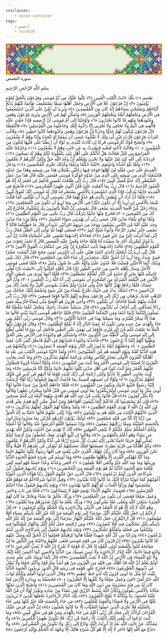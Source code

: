 ```yaml
---
cssclasses:
    - quran-container
tags:
    - القصص
    - surah28
---
```

<div class="quran-container">
<span class="second-border"></span>
<span class="border"></span>
<div class="head-container">
<img src="https://raw.githubusercontent.com/LORDyyyyy/obsidian-the_quran_vault/main/src/webview/surah_head.png" height=100>
<div class="surah-name">
<span class="surah-name-fnt">سورة القصص</span>
</div>
</div>
<div class="quran-content">
<div class="name-of-god"> <p> بِسْمِ اللَّهِ الرَّحْمَنِ الرَّحِيمِ </p></div>
<p>
<span class="sign" id="f1">طسم <span>﴿</span>١<span>﴾</span></span>
<span class="sign" id="f2">تِلْكَ ءَايَتُ الْكِتَبِ الْمُبِينِ <span>﴿</span>٢<span>﴾</span></span>
<span class="sign" id="f3">نَتْلُوا عَلَيْكَ مِن نَّبَإِ مُوسَى وَفِرْعَوْنَ بِالْحَقِّ لِقَوْمٍ يُؤْمِنُونَ <span>﴿</span>٣<span>﴾</span></span>
<span class="sign" id="f4">إِنَّ فِرْعَوْنَ عَلَا فِى الْأَرْضِ وَجَعَلَ أَهْلَهَا شِيَعًا يَسْتَضْعِفُ طَائِفَةً مِّنْهُمْ يُذَبِّحُ أَبْنَاءَهُمْ وَيَسْتَحْىِ نِسَاءَهُمْ إِنَّهُ كَانَ مِنَ الْمُفْسِدِينَ <span>﴿</span>٤<span>﴾</span></span>
<span class="sign" id="f5">وَنُرِيدُ أَن نَّمُنَّ عَلَى الَّذِينَ اسْتُضْعِفُوا فِى الْأَرْضِ وَنَجْعَلَهُمْ أَئِمَّةً وَنَجْعَلَهُمُ الْوَرِثِينَ <span>﴿</span>٥<span>﴾</span></span>
<span class="sign" id="f6">وَنُمَكِّنَ لَهُمْ فِى الْأَرْضِ وَنُرِىَ فِرْعَوْنَ وَهَمَنَ وَجُنُودَهُمَا مِنْهُم مَّا كَانُوا يَحْذَرُونَ <span>﴿</span>٦<span>﴾</span></span>
<span class="sign" id="f7">وَأَوْحَيْنَا إِلَى أُمِّ مُوسَى أَنْ أَرْضِعِيهِ فَإِذَا خِفْتِ عَلَيْهِ فَأَلْقِيهِ فِى الْيَمِّ وَلَا تَخَافِى وَلَا تَحْزَنِى إِنَّا رَادُّوهُ إِلَيْكِ وَجَاعِلُوهُ مِنَ الْمُرْسَلِينَ <span>﴿</span>٧<span>﴾</span></span>
<span class="sign" id="f8">فَالْتَقَطَهُ ءَالُ فِرْعَوْنَ لِيَكُونَ لَهُمْ عَدُوًّا وَحَزَنًا إِنَّ فِرْعَوْنَ وَهَمَنَ وَجُنُودَهُمَا كَانُوا خَطِِٔينَ <span>﴿</span>٨<span>﴾</span></span>
<span class="sign" id="f9">وَقَالَتِ امْرَأَتُ فِرْعَوْنَ قُرَّتُ عَيْنٍ لِّى وَلَكَ لَا تَقْتُلُوهُ عَسَى أَن يَنفَعَنَا أَوْ نَتَّخِذَهُ وَلَدًا وَهُمْ لَا يَشْعُرُونَ <span>﴿</span>٩<span>﴾</span></span>
<span class="sign" id="f10">وَأَصْبَحَ فُؤَادُ أُمِّ مُوسَى فَرِغًا إِن كَادَتْ لَتُبْدِى بِهِ لَوْلَا أَن رَّبَطْنَا عَلَى قَلْبِهَا لِتَكُونَ مِنَ الْمُؤْمِنِينَ <span>﴿</span>١۰<span>﴾</span></span>
<span class="sign" id="f11">وَقَالَتْ لِأُخْتِهِ قُصِّيهِ فَبَصُرَتْ بِهِ عَن جُنُبٍ وَهُمْ لَا يَشْعُرُونَ <span>﴿</span>١١<span>﴾</span></span>
<span class="sign" id="f12">وَحَرَّمْنَا عَلَيْهِ الْمَرَاضِعَ مِن قَبْلُ فَقَالَتْ هَلْ أَدُلُّكُمْ عَلَى أَهْلِ بَيْتٍ يَكْفُلُونَهُ لَكُمْ وَهُمْ لَهُ نَصِحُونَ <span>﴿</span>١٢<span>﴾</span></span>
<span class="sign" id="f13">فَرَدَدْنَهُ إِلَى أُمِّهِ كَىْ تَقَرَّ عَيْنُهَا وَلَا تَحْزَنَ وَلِتَعْلَمَ أَنَّ وَعْدَ اللَّهِ حَقٌّ وَلَكِنَّ أَكْثَرَهُمْ لَا يَعْلَمُونَ <span>﴿</span>١٣<span>﴾</span></span>
<span class="sign" id="f14">وَلَمَّا بَلَغَ أَشُدَّهُ وَاسْتَوَى ءَاتَيْنَهُ حُكْمًا وَعِلْمًا وَكَذَلِكَ نَجْزِى الْمُحْسِنِينَ <span>﴿</span>١٤<span>﴾</span></span>
<span class="sign" id="f15">وَدَخَلَ الْمَدِينَةَ عَلَى حِينِ غَفْلَةٍ مِّنْ أَهْلِهَا فَوَجَدَ فِيهَا رَجُلَيْنِ يَقْتَتِلَانِ هَذَا مِن شِيعَتِهِ وَهَذَا مِنْ عَدُوِّهِ فَاسْتَغَثَهُ الَّذِى مِن شِيعَتِهِ عَلَى الَّذِى مِنْ عَدُوِّهِ فَوَكَزَهُ مُوسَى فَقَضَى عَلَيْهِ قَالَ هَذَا مِنْ عَمَلِ الشَّيْطَنِ إِنَّهُ عَدُوٌّ مُّضِلٌّ مُّبِينٌ <span>﴿</span>١٥<span>﴾</span></span>
<span class="sign" id="f16">قَالَ رَبِّ إِنِّى ظَلَمْتُ نَفْسِى فَاغْفِرْ لِى فَغَفَرَ لَهُ إِنَّهُ هُوَ الْغَفُورُ الرَّحِيمُ <span>﴿</span>١٦<span>﴾</span></span>
<span class="sign" id="f17">قَالَ رَبِّ بِمَا أَنْعَمْتَ عَلَىَّ فَلَنْ أَكُونَ ظَهِيرًا لِّلْمُجْرِمِينَ <span>﴿</span>١٧<span>﴾</span></span>
<span class="sign" id="f18">فَأَصْبَحَ فِى الْمَدِينَةِ خَائِفًا يَتَرَقَّبُ فَإِذَا الَّذِى اسْتَنصَرَهُ بِالْأَمْسِ يَسْتَصْرِخُهُ قَالَ لَهُ مُوسَى إِنَّكَ لَغَوِىٌّ مُّبِينٌ <span>﴿</span>١٨<span>﴾</span></span>
<span class="sign" id="f19">فَلَمَّا أَنْ أَرَادَ أَن يَبْطِشَ بِالَّذِى هُوَ عَدُوٌّ لَّهُمَا قَالَ يَمُوسَى أَتُرِيدُ أَن تَقْتُلَنِى كَمَا قَتَلْتَ نَفْسًا بِالْأَمْسِ إِن تُرِيدُ إِلَّا أَن تَكُونَ جَبَّارًا فِى الْأَرْضِ وَمَا تُرِيدُ أَن تَكُونَ مِنَ الْمُصْلِحِينَ <span>﴿</span>١٩<span>﴾</span></span>
<span class="sign" id="f20">وَجَاءَ رَجُلٌ مِّنْ أَقْصَا الْمَدِينَةِ يَسْعَى قَالَ يَمُوسَى إِنَّ الْمَلَأَ يَأْتَمِرُونَ بِكَ لِيَقْتُلُوكَ فَاخْرُجْ إِنِّى لَكَ مِنَ النَّصِحِينَ <span>﴿</span>٢۰<span>﴾</span></span>
<span class="sign" id="f21">فَخَرَجَ مِنْهَا خَائِفًا يَتَرَقَّبُ قَالَ رَبِّ نَجِّنِى مِنَ الْقَوْمِ الظَّلِمِينَ <span>﴿</span>٢١<span>﴾</span></span>
<span class="sign" id="f22">وَلَمَّا تَوَجَّهَ تِلْقَاءَ مَدْيَنَ قَالَ عَسَى رَبِّى أَن يَهْدِيَنِى سَوَاءَ السَّبِيلِ <span>﴿</span>٢٢<span>﴾</span></span>
<span class="sign" id="f23">وَلَمَّا وَرَدَ مَاءَ مَدْيَنَ وَجَدَ عَلَيْهِ أُمَّةً مِّنَ النَّاسِ يَسْقُونَ وَوَجَدَ مِن دُونِهِمُ امْرَأَتَيْنِ تَذُودَانِ قَالَ مَا خَطْبُكُمَا قَالَتَا لَا نَسْقِى حَتَّى يُصْدِرَ الرِّعَاءُ وَأَبُونَا شَيْخٌ كَبِيرٌ <span>﴿</span>٢٣<span>﴾</span></span>
<span class="sign" id="f24">فَسَقَى لَهُمَا ثُمَّ تَوَلَّى إِلَى الظِّلِّ فَقَالَ رَبِّ إِنِّى لِمَا أَنزَلْتَ إِلَىَّ مِنْ خَيْرٍ فَقِيرٌ <span>﴿</span>٢٤<span>﴾</span></span>
<span class="sign" id="f25">فَجَاءَتْهُ إِحْدَىهُمَا تَمْشِى عَلَى اسْتِحْيَاءٍ قَالَتْ إِنَّ أَبِى يَدْعُوكَ لِيَجْزِيَكَ أَجْرَ مَا سَقَيْتَ لَنَا فَلَمَّا جَاءَهُ وَقَصَّ عَلَيْهِ الْقَصَصَ قَالَ لَا تَخَفْ نَجَوْتَ مِنَ الْقَوْمِ الظَّلِمِينَ <span>﴿</span>٢٥<span>﴾</span></span>
<span class="sign" id="f26">قَالَتْ إِحْدَىهُمَا يَأَبَتِ اسْتَْٔجِرْهُ إِنَّ خَيْرَ مَنِ اسْتَْٔجَرْتَ الْقَوِىُّ الْأَمِينُ <span>﴿</span>٢٦<span>﴾</span></span>
<span class="sign" id="f27">قَالَ إِنِّى أُرِيدُ أَنْ أُنكِحَكَ إِحْدَى ابْنَتَىَّ هَتَيْنِ عَلَى أَن تَأْجُرَنِى ثَمَنِىَ حِجَجٍ فَإِنْ أَتْمَمْتَ عَشْرًا فَمِنْ عِندِكَ وَمَا أُرِيدُ أَنْ أَشُقَّ عَلَيْكَ سَتَجِدُنِى إِن شَاءَ اللَّهُ مِنَ الصَّلِحِينَ <span>﴿</span>٢٧<span>﴾</span></span>
<span class="sign" id="f28">قَالَ ذَلِكَ بَيْنِى وَبَيْنَكَ أَيَّمَا الْأَجَلَيْنِ قَضَيْتُ فَلَا عُدْوَنَ عَلَىَّ وَاللَّهُ عَلَى مَا نَقُولُ وَكِيلٌ <span>﴿</span>٢٨<span>﴾</span></span>
<span class="sign" id="f29">فَلَمَّا قَضَى مُوسَى الْأَجَلَ وَسَارَ بِأَهْلِهِ ءَانَسَ مِن جَانِبِ الطُّورِ نَارًا قَالَ لِأَهْلِهِ امْكُثُوا إِنِّى ءَانَسْتُ نَارًا لَّعَلِّى ءَاتِيكُم مِّنْهَا بِخَبَرٍ أَوْ جَذْوَةٍ مِّنَ النَّارِ لَعَلَّكُمْ تَصْطَلُونَ <span>﴿</span>٢٩<span>﴾</span></span>
<span class="sign" id="f30">فَلَمَّا أَتَىهَا نُودِىَ مِن شَطِئِ الْوَادِ الْأَيْمَنِ فِى الْبُقْعَةِ الْمُبَرَكَةِ مِنَ الشَّجَرَةِ أَن يَمُوسَى إِنِّى أَنَا اللَّهُ رَبُّ الْعَلَمِينَ <span>﴿</span>٣۰<span>﴾</span></span>
<span class="sign" id="f31">وَأَنْ أَلْقِ عَصَاكَ فَلَمَّا رَءَاهَا تَهْتَزُّ كَأَنَّهَا جَانٌّ وَلَّى مُدْبِرًا وَلَمْ يُعَقِّبْ يَمُوسَى أَقْبِلْ وَلَا تَخَفْ إِنَّكَ مِنَ الْءَامِنِينَ <span>﴿</span>٣١<span>﴾</span></span>
<span class="sign" id="f32">اسْلُكْ يَدَكَ فِى جَيْبِكَ تَخْرُجْ بَيْضَاءَ مِنْ غَيْرِ سُوءٍ وَاضْمُمْ إِلَيْكَ جَنَاحَكَ مِنَ الرَّهْبِ فَذَنِكَ بُرْهَنَانِ مِن رَّبِّكَ إِلَى فِرْعَوْنَ وَمَلَإِيهِ إِنَّهُمْ كَانُوا قَوْمًا فَسِقِينَ <span>﴿</span>٣٢<span>﴾</span></span>
<span class="sign" id="f33">قَالَ رَبِّ إِنِّى قَتَلْتُ مِنْهُمْ نَفْسًا فَأَخَافُ أَن يَقْتُلُونِ <span>﴿</span>٣٣<span>﴾</span></span>
<span class="sign" id="f34">وَأَخِى هَرُونُ هُوَ أَفْصَحُ مِنِّى لِسَانًا فَأَرْسِلْهُ مَعِىَ رِدْءًا يُصَدِّقُنِى إِنِّى أَخَافُ أَن يُكَذِّبُونِ <span>﴿</span>٣٤<span>﴾</span></span>
<span class="sign" id="f35">قَالَ سَنَشُدُّ عَضُدَكَ بِأَخِيكَ وَنَجْعَلُ لَكُمَا سُلْطَنًا فَلَا يَصِلُونَ إِلَيْكُمَا بَِٔايَتِنَا أَنتُمَا وَمَنِ اتَّبَعَكُمَا الْغَلِبُونَ <span>﴿</span>٣٥<span>﴾</span></span>
<span class="sign" id="f36">فَلَمَّا جَاءَهُم مُّوسَى بَِٔايَتِنَا بَيِّنَتٍ قَالُوا مَا هَذَا إِلَّا سِحْرٌ مُّفْتَرًى وَمَا سَمِعْنَا بِهَذَا فِى ءَابَائِنَا الْأَوَّلِينَ <span>﴿</span>٣٦<span>﴾</span></span>
<span class="sign" id="f37">وَقَالَ مُوسَى رَبِّى أَعْلَمُ بِمَن جَاءَ بِالْهُدَى مِنْ عِندِهِ وَمَن تَكُونُ لَهُ عَقِبَةُ الدَّارِ إِنَّهُ لَا يُفْلِحُ الظَّلِمُونَ <span>﴿</span>٣٧<span>﴾</span></span>
<span class="sign" id="f38">وَقَالَ فِرْعَوْنُ يَأَيُّهَا الْمَلَأُ مَا عَلِمْتُ لَكُم مِّنْ إِلَهٍ غَيْرِى فَأَوْقِدْ لِى يَهَمَنُ عَلَى الطِّينِ فَاجْعَل لِّى صَرْحًا لَّعَلِّى أَطَّلِعُ إِلَى إِلَهِ مُوسَى وَإِنِّى لَأَظُنُّهُ مِنَ الْكَذِبِينَ <span>﴿</span>٣٨<span>﴾</span></span>
<span class="sign" id="f39">وَاسْتَكْبَرَ هُوَ وَجُنُودُهُ فِى الْأَرْضِ بِغَيْرِ الْحَقِّ وَظَنُّوا أَنَّهُمْ إِلَيْنَا لَا يُرْجَعُونَ <span>﴿</span>٣٩<span>﴾</span></span>
<span class="sign" id="f40">فَأَخَذْنَهُ وَجُنُودَهُ فَنَبَذْنَهُمْ فِى الْيَمِّ فَانظُرْ كَيْفَ كَانَ عَقِبَةُ الظَّلِمِينَ <span>﴿</span>٤۰<span>﴾</span></span>
<span class="sign" id="f41">وَجَعَلْنَهُمْ أَئِمَّةً يَدْعُونَ إِلَى النَّارِ وَيَوْمَ الْقِيَمَةِ لَا يُنصَرُونَ <span>﴿</span>٤١<span>﴾</span></span>
<span class="sign" id="f42">وَأَتْبَعْنَهُمْ فِى هَذِهِ الدُّنْيَا لَعْنَةً وَيَوْمَ الْقِيَمَةِ هُم مِّنَ الْمَقْبُوحِينَ <span>﴿</span>٤٢<span>﴾</span></span>
<span class="sign" id="f43">وَلَقَدْ ءَاتَيْنَا مُوسَى الْكِتَبَ مِن بَعْدِ مَا أَهْلَكْنَا الْقُرُونَ الْأُولَى بَصَائِرَ لِلنَّاسِ وَهُدًى وَرَحْمَةً لَّعَلَّهُمْ يَتَذَكَّرُونَ <span>﴿</span>٤٣<span>﴾</span></span>
<span class="sign" id="f44">وَمَا كُنتَ بِجَانِبِ الْغَرْبِىِّ إِذْ قَضَيْنَا إِلَى مُوسَى الْأَمْرَ وَمَا كُنتَ مِنَ الشَّهِدِينَ <span>﴿</span>٤٤<span>﴾</span></span>
<span class="sign" id="f45">وَلَكِنَّا أَنشَأْنَا قُرُونًا فَتَطَاوَلَ عَلَيْهِمُ الْعُمُرُ وَمَا كُنتَ ثَاوِيًا فِى أَهْلِ مَدْيَنَ تَتْلُوا عَلَيْهِمْ ءَايَتِنَا وَلَكِنَّا كُنَّا مُرْسِلِينَ <span>﴿</span>٤٥<span>﴾</span></span>
<span class="sign" id="f46">وَمَا كُنتَ بِجَانِبِ الطُّورِ إِذْ نَادَيْنَا وَلَكِن رَّحْمَةً مِّن رَّبِّكَ لِتُنذِرَ قَوْمًا مَّا أَتَىهُم مِّن نَّذِيرٍ مِّن قَبْلِكَ لَعَلَّهُمْ يَتَذَكَّرُونَ <span>﴿</span>٤٦<span>﴾</span></span>
<span class="sign" id="f47">وَلَوْلَا أَن تُصِيبَهُم مُّصِيبَةٌ بِمَا قَدَّمَتْ أَيْدِيهِمْ فَيَقُولُوا رَبَّنَا لَوْلَا أَرْسَلْتَ إِلَيْنَا رَسُولًا فَنَتَّبِعَ ءَايَتِكَ وَنَكُونَ مِنَ الْمُؤْمِنِينَ <span>﴿</span>٤٧<span>﴾</span></span>
<span class="sign" id="f48">فَلَمَّا جَاءَهُمُ الْحَقُّ مِنْ عِندِنَا قَالُوا لَوْلَا أُوتِىَ مِثْلَ مَا أُوتِىَ مُوسَى أَوَلَمْ يَكْفُرُوا بِمَا أُوتِىَ مُوسَى مِن قَبْلُ قَالُوا سِحْرَانِ تَظَهَرَا وَقَالُوا إِنَّا بِكُلٍّ كَفِرُونَ <span>﴿</span>٤٨<span>﴾</span></span>
<span class="sign" id="f49">قُلْ فَأْتُوا بِكِتَبٍ مِّنْ عِندِ اللَّهِ هُوَ أَهْدَى مِنْهُمَا أَتَّبِعْهُ إِن كُنتُمْ صَدِقِينَ <span>﴿</span>٤٩<span>﴾</span></span>
<span class="sign" id="f50">فَإِن لَّمْ يَسْتَجِيبُوا لَكَ فَاعْلَمْ أَنَّمَا يَتَّبِعُونَ أَهْوَاءَهُمْ وَمَنْ أَضَلُّ مِمَّنِ اتَّبَعَ هَوَىهُ بِغَيْرِ هُدًى مِّنَ اللَّهِ إِنَّ اللَّهَ لَا يَهْدِى الْقَوْمَ الظَّلِمِينَ <span>﴿</span>٥۰<span>﴾</span></span>
<span class="sign" id="f51">وَلَقَدْ وَصَّلْنَا لَهُمُ الْقَوْلَ لَعَلَّهُمْ يَتَذَكَّرُونَ <span>﴿</span>٥١<span>﴾</span></span>
<span class="sign" id="f52">الَّذِينَ ءَاتَيْنَهُمُ الْكِتَبَ مِن قَبْلِهِ هُم بِهِ يُؤْمِنُونَ <span>﴿</span>٥٢<span>﴾</span></span>
<span class="sign" id="f53">وَإِذَا يُتْلَى عَلَيْهِمْ قَالُوا ءَامَنَّا بِهِ إِنَّهُ الْحَقُّ مِن رَّبِّنَا إِنَّا كُنَّا مِن قَبْلِهِ مُسْلِمِينَ <span>﴿</span>٥٣<span>﴾</span></span>
<span class="sign" id="f54">أُولَئِكَ يُؤْتَوْنَ أَجْرَهُم مَّرَّتَيْنِ بِمَا صَبَرُوا وَيَدْرَءُونَ بِالْحَسَنَةِ السَّيِّئَةَ وَمِمَّا رَزَقْنَهُمْ يُنفِقُونَ <span>﴿</span>٥٤<span>﴾</span></span>
<span class="sign" id="f55">وَإِذَا سَمِعُوا اللَّغْوَ أَعْرَضُوا عَنْهُ وَقَالُوا لَنَا أَعْمَلُنَا وَلَكُمْ أَعْمَلُكُمْ سَلَمٌ عَلَيْكُمْ لَا نَبْتَغِى الْجَهِلِينَ <span>﴿</span>٥٥<span>﴾</span></span>
<span class="sign" id="f56">إِنَّكَ لَا تَهْدِى مَنْ أَحْبَبْتَ وَلَكِنَّ اللَّهَ يَهْدِى مَن يَشَاءُ وَهُوَ أَعْلَمُ بِالْمُهْتَدِينَ <span>﴿</span>٥٦<span>﴾</span></span>
<span class="sign" id="f57">وَقَالُوا إِن نَّتَّبِعِ الْهُدَى مَعَكَ نُتَخَطَّفْ مِنْ أَرْضِنَا أَوَلَمْ نُمَكِّن لَّهُمْ حَرَمًا ءَامِنًا يُجْبَى إِلَيْهِ ثَمَرَتُ كُلِّ شَىْءٍ رِّزْقًا مِّن لَّدُنَّا وَلَكِنَّ أَكْثَرَهُمْ لَا يَعْلَمُونَ <span>﴿</span>٥٧<span>﴾</span></span>
<span class="sign" id="f58">وَكَمْ أَهْلَكْنَا مِن قَرْيَةٍ بَطِرَتْ مَعِيشَتَهَا فَتِلْكَ مَسَكِنُهُمْ لَمْ تُسْكَن مِّن بَعْدِهِمْ إِلَّا قَلِيلًا وَكُنَّا نَحْنُ الْوَرِثِينَ <span>﴿</span>٥٨<span>﴾</span></span>
<span class="sign" id="f59">وَمَا كَانَ رَبُّكَ مُهْلِكَ الْقُرَى حَتَّى يَبْعَثَ فِى أُمِّهَا رَسُولًا يَتْلُوا عَلَيْهِمْ ءَايَتِنَا وَمَا كُنَّا مُهْلِكِى الْقُرَى إِلَّا وَأَهْلُهَا ظَلِمُونَ <span>﴿</span>٥٩<span>﴾</span></span>
<span class="sign" id="f60">وَمَا أُوتِيتُم مِّن شَىْءٍ فَمَتَعُ الْحَيَوةِ الدُّنْيَا وَزِينَتُهَا وَمَا عِندَ اللَّهِ خَيْرٌ وَأَبْقَى أَفَلَا تَعْقِلُونَ <span>﴿</span>٦۰<span>﴾</span></span>
<span class="sign" id="f61">أَفَمَن وَعَدْنَهُ وَعْدًا حَسَنًا فَهُوَ لَقِيهِ كَمَن مَّتَّعْنَهُ مَتَعَ الْحَيَوةِ الدُّنْيَا ثُمَّ هُوَ يَوْمَ الْقِيَمَةِ مِنَ الْمُحْضَرِينَ <span>﴿</span>٦١<span>﴾</span></span>
<span class="sign" id="f62">وَيَوْمَ يُنَادِيهِمْ فَيَقُولُ أَيْنَ شُرَكَاءِىَ الَّذِينَ كُنتُمْ تَزْعُمُونَ <span>﴿</span>٦٢<span>﴾</span></span>
<span class="sign" id="f63">قَالَ الَّذِينَ حَقَّ عَلَيْهِمُ الْقَوْلُ رَبَّنَا هَؤُلَاءِ الَّذِينَ أَغْوَيْنَا أَغْوَيْنَهُمْ كَمَا غَوَيْنَا تَبَرَّأْنَا إِلَيْكَ مَا كَانُوا إِيَّانَا يَعْبُدُونَ <span>﴿</span>٦٣<span>﴾</span></span>
<span class="sign" id="f64">وَقِيلَ ادْعُوا شُرَكَاءَكُمْ فَدَعَوْهُمْ فَلَمْ يَسْتَجِيبُوا لَهُمْ وَرَأَوُا الْعَذَابَ لَوْ أَنَّهُمْ كَانُوا يَهْتَدُونَ <span>﴿</span>٦٤<span>﴾</span></span>
<span class="sign" id="f65">وَيَوْمَ يُنَادِيهِمْ فَيَقُولُ مَاذَا أَجَبْتُمُ الْمُرْسَلِينَ <span>﴿</span>٦٥<span>﴾</span></span>
<span class="sign" id="f66">فَعَمِيَتْ عَلَيْهِمُ الْأَنبَاءُ يَوْمَئِذٍ فَهُمْ لَا يَتَسَاءَلُونَ <span>﴿</span>٦٦<span>﴾</span></span>
<span class="sign" id="f67">فَأَمَّا مَن تَابَ وَءَامَنَ وَعَمِلَ صَلِحًا فَعَسَى أَن يَكُونَ مِنَ الْمُفْلِحِينَ <span>﴿</span>٦٧<span>﴾</span></span>
<span class="sign" id="f68">وَرَبُّكَ يَخْلُقُ مَا يَشَاءُ وَيَخْتَارُ مَا كَانَ لَهُمُ الْخِيَرَةُ سُبْحَنَ اللَّهِ وَتَعَلَى عَمَّا يُشْرِكُونَ <span>﴿</span>٦٨<span>﴾</span></span>
<span class="sign" id="f69">وَرَبُّكَ يَعْلَمُ مَا تُكِنُّ صُدُورُهُمْ وَمَا يُعْلِنُونَ <span>﴿</span>٦٩<span>﴾</span></span>
<span class="sign" id="f70">وَهُوَ اللَّهُ لَا إِلَهَ إِلَّا هُوَ لَهُ الْحَمْدُ فِى الْأُولَى وَالْءَاخِرَةِ وَلَهُ الْحُكْمُ وَإِلَيْهِ تُرْجَعُونَ <span>﴿</span>٧۰<span>﴾</span></span>
<span class="sign" id="f71">قُلْ أَرَءَيْتُمْ إِن جَعَلَ اللَّهُ عَلَيْكُمُ الَّيْلَ سَرْمَدًا إِلَى يَوْمِ الْقِيَمَةِ مَنْ إِلَهٌ غَيْرُ اللَّهِ يَأْتِيكُم بِضِيَاءٍ أَفَلَا تَسْمَعُونَ <span>﴿</span>٧١<span>﴾</span></span>
<span class="sign" id="f72">قُلْ أَرَءَيْتُمْ إِن جَعَلَ اللَّهُ عَلَيْكُمُ النَّهَارَ سَرْمَدًا إِلَى يَوْمِ الْقِيَمَةِ مَنْ إِلَهٌ غَيْرُ اللَّهِ يَأْتِيكُم بِلَيْلٍ تَسْكُنُونَ فِيهِ أَفَلَا تُبْصِرُونَ <span>﴿</span>٧٢<span>﴾</span></span>
<span class="sign" id="f73">وَمِن رَّحْمَتِهِ جَعَلَ لَكُمُ الَّيْلَ وَالنَّهَارَ لِتَسْكُنُوا فِيهِ وَلِتَبْتَغُوا مِن فَضْلِهِ وَلَعَلَّكُمْ تَشْكُرُونَ <span>﴿</span>٧٣<span>﴾</span></span>
<span class="sign" id="f74">وَيَوْمَ يُنَادِيهِمْ فَيَقُولُ أَيْنَ شُرَكَاءِىَ الَّذِينَ كُنتُمْ تَزْعُمُونَ <span>﴿</span>٧٤<span>﴾</span></span>
<span class="sign" id="f75">وَنَزَعْنَا مِن كُلِّ أُمَّةٍ شَهِيدًا فَقُلْنَا هَاتُوا بُرْهَنَكُمْ فَعَلِمُوا أَنَّ الْحَقَّ لِلَّهِ وَضَلَّ عَنْهُم مَّا كَانُوا يَفْتَرُونَ <span>﴿</span>٧٥<span>﴾</span></span>
<span class="sign" id="f76">إِنَّ قَرُونَ كَانَ مِن قَوْمِ مُوسَى فَبَغَى عَلَيْهِمْ وَءَاتَيْنَهُ مِنَ الْكُنُوزِ مَا إِنَّ مَفَاتِحَهُ لَتَنُوأُ بِالْعُصْبَةِ أُولِى الْقُوَّةِ إِذْ قَالَ لَهُ قَوْمُهُ لَا تَفْرَحْ إِنَّ اللَّهَ لَا يُحِبُّ الْفَرِحِينَ <span>﴿</span>٧٦<span>﴾</span></span>
<span class="sign" id="f77">وَابْتَغِ فِيمَا ءَاتَىكَ اللَّهُ الدَّارَ الْءَاخِرَةَ وَلَا تَنسَ نَصِيبَكَ مِنَ الدُّنْيَا وَأَحْسِن كَمَا أَحْسَنَ اللَّهُ إِلَيْكَ وَلَا تَبْغِ الْفَسَادَ فِى الْأَرْضِ إِنَّ اللَّهَ لَا يُحِبُّ الْمُفْسِدِينَ <span>﴿</span>٧٧<span>﴾</span></span>
<span class="sign" id="f78">قَالَ إِنَّمَا أُوتِيتُهُ عَلَى عِلْمٍ عِندِى أَوَلَمْ يَعْلَمْ أَنَّ اللَّهَ قَدْ أَهْلَكَ مِن قَبْلِهِ مِنَ الْقُرُونِ مَنْ هُوَ أَشَدُّ مِنْهُ قُوَّةً وَأَكْثَرُ جَمْعًا وَلَا يُسَْٔلُ عَن ذُنُوبِهِمُ الْمُجْرِمُونَ <span>﴿</span>٧٨<span>﴾</span></span>
<span class="sign" id="f79">فَخَرَجَ عَلَى قَوْمِهِ فِى زِينَتِهِ قَالَ الَّذِينَ يُرِيدُونَ الْحَيَوةَ الدُّنْيَا يَلَيْتَ لَنَا مِثْلَ مَا أُوتِىَ قَرُونُ إِنَّهُ لَذُو حَظٍّ عَظِيمٍ <span>﴿</span>٧٩<span>﴾</span></span>
<span class="sign" id="f80">وَقَالَ الَّذِينَ أُوتُوا الْعِلْمَ وَيْلَكُمْ ثَوَابُ اللَّهِ خَيْرٌ لِّمَنْ ءَامَنَ وَعَمِلَ صَلِحًا وَلَا يُلَقَّىهَا إِلَّا الصَّبِرُونَ <span>﴿</span>٨۰<span>﴾</span></span>
<span class="sign" id="f81">فَخَسَفْنَا بِهِ وَبِدَارِهِ الْأَرْضَ فَمَا كَانَ لَهُ مِن فِئَةٍ يَنصُرُونَهُ مِن دُونِ اللَّهِ وَمَا كَانَ مِنَ الْمُنتَصِرِينَ <span>﴿</span>٨١<span>﴾</span></span>
<span class="sign" id="f82">وَأَصْبَحَ الَّذِينَ تَمَنَّوْا مَكَانَهُ بِالْأَمْسِ يَقُولُونَ وَيْكَأَنَّ اللَّهَ يَبْسُطُ الرِّزْقَ لِمَن يَشَاءُ مِنْ عِبَادِهِ وَيَقْدِرُ لَوْلَا أَن مَّنَّ اللَّهُ عَلَيْنَا لَخَسَفَ بِنَا وَيْكَأَنَّهُ لَا يُفْلِحُ الْكَفِرُونَ <span>﴿</span>٨٢<span>﴾</span></span>
<span class="sign" id="f83">تِلْكَ الدَّارُ الْءَاخِرَةُ نَجْعَلُهَا لِلَّذِينَ لَا يُرِيدُونَ عُلُوًّا فِى الْأَرْضِ وَلَا فَسَادًا وَالْعَقِبَةُ لِلْمُتَّقِينَ <span>﴿</span>٨٣<span>﴾</span></span>
<span class="sign" id="f84">مَن جَاءَ بِالْحَسَنَةِ فَلَهُ خَيْرٌ مِّنْهَا وَمَن جَاءَ بِالسَّيِّئَةِ فَلَا يُجْزَى الَّذِينَ عَمِلُوا السَّئَِّاتِ إِلَّا مَا كَانُوا يَعْمَلُونَ <span>﴿</span>٨٤<span>﴾</span></span>
<span class="sign" id="f85">إِنَّ الَّذِى فَرَضَ عَلَيْكَ الْقُرْءَانَ لَرَادُّكَ إِلَى مَعَادٍ قُل رَّبِّى أَعْلَمُ مَن جَاءَ بِالْهُدَى وَمَنْ هُوَ فِى ضَلَلٍ مُّبِينٍ <span>﴿</span>٨٥<span>﴾</span></span>
<span class="sign" id="f86">وَمَا كُنتَ تَرْجُوا أَن يُلْقَى إِلَيْكَ الْكِتَبُ إِلَّا رَحْمَةً مِّن رَّبِّكَ فَلَا تَكُونَنَّ ظَهِيرًا لِّلْكَفِرِينَ <span>﴿</span>٨٦<span>﴾</span></span>
<span class="sign" id="f87">وَلَا يَصُدُّنَّكَ عَنْ ءَايَتِ اللَّهِ بَعْدَ إِذْ أُنزِلَتْ إِلَيْكَ وَادْعُ إِلَى رَبِّكَ وَلَا تَكُونَنَّ مِنَ الْمُشْرِكِينَ <span>﴿</span>٨٧<span>﴾</span></span>
<span class="sign" id="f88">وَلَا تَدْعُ مَعَ اللَّهِ إِلَهًا ءَاخَرَ لَا إِلَهَ إِلَّا هُوَ كُلُّ شَىْءٍ هَالِكٌ إِلَّا وَجْهَهُ لَهُ الْحُكْمُ وَإِلَيْهِ تُرْجَعُونَ <span>﴿</span>٨٨<span>﴾</span></span>

</p>
</div>
<span class="border" style="margin-top:25px;"></span>
<span class="second-border-bottom"></span>
</div>

